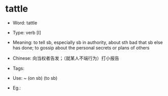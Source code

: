 # tattle

- Word: tattle

- Type: verb [I]
- Meaning: to tell sb, especially sb in authority, about sth bad that sb else has done; to gossip about the personal secrets or plans of others
- Chinese: 向当权者告发；（就某人不端行为）打小报告
- Tags: 
- Use: ~ (on sb) (to sb)
- Eg.: 

